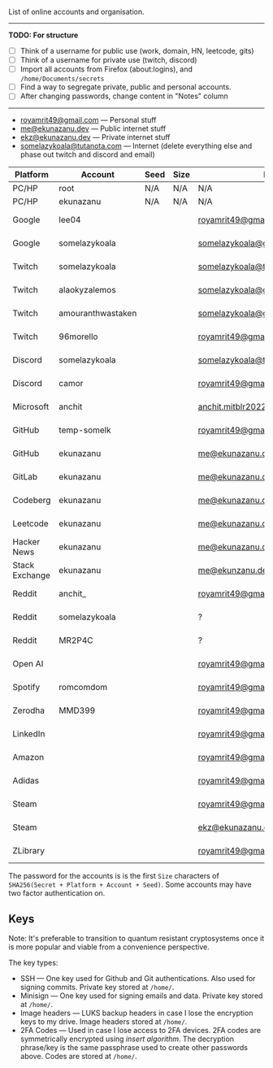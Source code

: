 List of online accounts and organisation.

---

**TODO: For structure**

- [ ] Think of a username for public use (work, domain, HN, leetcode, gits)
- [ ] Think of a username for private use (twitch, discord)
- [ ] Import all accounts from Firefox (about:logins), and `/home/Documents/secrets`
- [ ] Find a way to segregate private, public and personal accounts.
- [ ] After changing passwords, change content in "Notes" column

---

* royamrit49@gmail.com — Personal stuff
* me@ekunazanu.dev — Public internet stuff
* ekz@ekunazanu.dev — Private internet stuff
* somelazykoala@tutanota.com — Internet (delete everything else and phase out twitch and discord and email)

| Platform       | Account           | Seed | Size | Email                                 | Number         | Notes           |
| -------------- | ----------------- | ---- | ---- | ------------------------------------- | -------------- | --------------- |
| PC/HP          | root              | N/A  | N/A  | N/A                                   | N/A            |                 |
| PC/HP          | ekunazanu         | N/A  | N/A  | N/A                                   | N/A            |                 |
| Google         | lee04             |      |      | royamrit49@gmail.com                  |                | Change password |
| Google         | somelazykoala     |      |      | somelazykoala@gmail.com               |                | Maybe delete    |
| Twitch         | somelazykoala     |      |      | somelazykoala@tutanota.com            |                | Change password |
| Twitch         | alaokyzalemos     |      |      | somelazykoala@gmail.com               |                | Change password |
| Twitch         | amouranthwastaken |      |      | somelazykoala@gmail.com               |                | Change password |
| Twitch         | 96morello         |      |      | royamrit49@gmail.com                  |                | Delete account  |
| Discord        | somelazykoala     |      |      | somelazykoala@tutanota.com            |                | Change password |
| Discord        | camor             |      |      | royamrit49@gmail.com                  |                | Change password |
| Microsoft      | anchit            |      |      | anchit.mitblr2022@learner.manipal.edu |                | Change password |
| GitHub         | temp-somelk       |      |      | royamrit49@gmail.com                  |                | Delete account  |
| GitHub         | ekunazanu         |      |      | me@ekunazanu.dev                      |                | Create account  |
| GitLab         | ekunazanu         |      |      | me@ekunazanu.dev                      |                | Create account  |
| Codeberg       | ekunazanu         |      |      | me@ekunazanu.dev                      |                | Create account  |
| Leetcode       | ekunazanu         |      |      | me@ekunazanu.dev                      |                | Change password |
| Hacker News    | ekunazanu         |      |      | me@ekunazanu.dev                      |                | Change password |
| Stack Exchange | ekunazanu         |      |      | me@ekunzanu.dev                       |                | Create account  |
| Reddit         | anchit_           |      |      | royamrit49@gmail.com                  |                | Change password |
| Reddit         | somelazykoala     |      |      | ?                                     |                | Delete account  |
| Reddit         | MR2P4C            |      |      | ?                                     |                | Delete account  |
| Open AI        |                   |      |      | royamrit49@gmail.com                  |                | Change password |
| Spotify        | romcomdom         |      |      | royamrit49@gmail.com                  |                | Change password |
| Zerodha        | MMD399            |      |      | royamrit49@gmail.com                  | +91 6901369564 | Change password |
| LinkedIn       |                   |      |      | royamrit49@gmail.com                  |                | Change password |
| Amazon         |                   |      |      | royamrit49@gmail.com                  | +91 6901369564 | Change password |
| Adidas         |                   |      |      | royamrit49@gmail.com                  | +91 6901369564 | Change password |
| Steam          |                   |      |      | royamrit49@gmail.com                  |                | Delete account  |
| Steam          |                   |      |      | ekz@ekunazanu.dev                     |                | Create account  |
| ZLibrary       |                   |      |      | royamrit49@gmail.com                  |                | Change password |

The password for the accounts is is the first `Size` characters of `SHA256(Secret + Platform + Account + Seed)`. Some accounts may have two factor authentication on.

## Keys

Note: It's preferable to transition to quantum resistant cryptosystems once it is more popular and viable from a convenience perspective.

The key types:

* SSH — One key used for Github and Git authentications. Also used for signing commits. Private key stored at `/home/`.
* Minisign — One key used for signing emails and data. Private key stored at `/home/`.
* Image headers — LUKS backup headers in case I lose the encryption keys to my drive. Image headers stored at `/home/`.
* 2FA Codes — Used in case I lose access to 2FA devices. 2FA codes are symmetrically encrypted using *insert algorithm*. The decryption phrase/key is the same passphrase used to create other passwords above. Codes are stored at `/home/`.